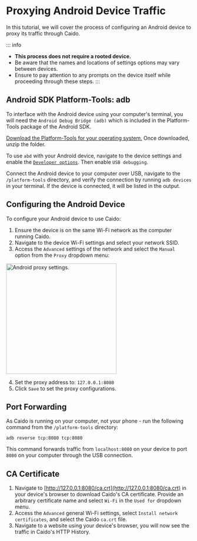 # Proxying Android Device Traffic

In this tutorial, we will cover the process of configuring an Android device to proxy its traffic through Caido.

::: info

- **This process does not require a rooted device.**
- Be aware that the names and locations of settings options may vary between devices.
- Ensure to pay attention to any prompts on the device itself while proceeding through these steps.
:::

## Android SDK Platform-Tools: adb

To interface with the Android device using your computer's terminal, you will need the `Android Debug Bridge (adb)` which is included in the Platform-Tools package of the Android SDK.

[Download the Platform-Tools for your operating system.](https://developer.android.com/tools/releases/platform-tools#downloads) Once downloaded, unzip the folder.

To use `abd` with your Android device, navigate to the device settings and enable the [`Developer options`](https://developer.android.com/studio/debug/dev-options#enable). Then enable `USB debugging`.

Connect the Android device to your computer over USB, navigate to the `/platform-tools` directory, and verify the connection by running `adb devices` in your terminal. If the device is connected, it will be listed in the output.

## Configuring the Android Device

To configure your Android device to use Caido:

1. Ensure the device is on the same Wi-Fi network as the computer running Caido.
2. Navigate to the device Wi-Fi settings and select your network SSID.
3. Access the `Advanced` settings of the network and select the `Manual` option from the `Proxy` dropdown menu:

<img alt="Android proxy settings." src="/_images/android_proxy_settings.png" center no-shadow width="300"/>

4. Set the proxy address to: `127.0.0.1:8080`
5. Click `Save` to set the proxy configurations.

## Port Forwarding

As Caido is running on your computer, not your phone - run the following command from the `/platform-tools` directory:

```
adb reverse tcp:8080 tcp:8080
```

This command forwards traffic from `localhost:8080` on your device to port `8080` on your computer through the USB connection.

## CA Certificate

1. Navigate to [http://127.0.0.1:8080/ca.crt](http://127.0.0.1:8080/ca.crt) in your device's browser to download Caido's CA certificate. Provide an arbitrary certificate name and select `Wi-Fi` in the `Used for` dropdown menu.
2. Access the `Advanced` general Wi-Fi settings, select `Install network certificates`, and select the Caido `ca.crt` file.
3. Navigate to a website using your device's browser, you will now see the traffic in Caido's HTTP History.
